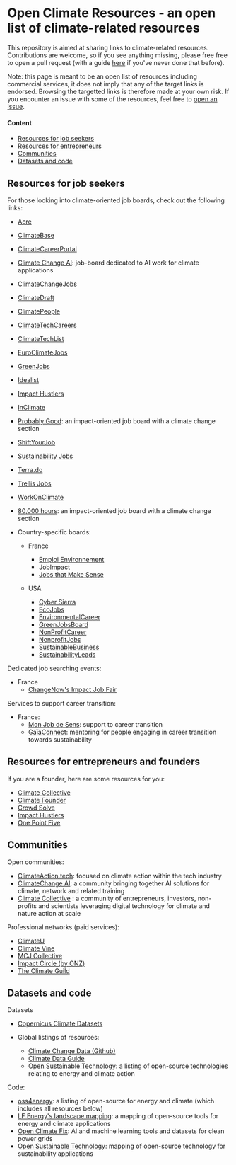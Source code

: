 # Open Climate Resources - an open list of climate-related resources

This repository is aimed at sharing links to climate-related resources. Contributions are welcome, so if you see anything missing, please free free to open a pull request (with a guide [here](https://github.com/firstcontributions/first-contributions/blob/main/README.md) if you've never done that before).

Note: this page is meant to be an open list of resources including commercial services, it does not imply that any of the target links is endorsed. Browsing the targetted links is therefore made at your own risk. If you encounter an issue with some of the resources, feel free to [open an issue](https://github.com/Pierre-VF/OpenClimateResources/issues). 

#### Content

- [Resources for job seekers](README.md#resources-for-job-seekers)
- [Resources for entrepreneurs](README.md#resources-for-entrepreneurs-and-founders)
- [Communities](README.md#communities)
- [Datasets and code](README.md#datasets-and-code)


## Resources for job seekers

For those looking into climate-oriented job boards, check out the following links:
- [Acre](https://www.acre.com/)
- [ClimateBase](https://climatebase.org/)
- [ClimateCareerPortal](https://www.climatecareerportal.com/)
- [Climate Change AI](https://community.climatechange.ai/): job-board dedicated to AI work for climate applications
- [ClimateChangeJobs](https://climatechangejobs.com/)
- [ClimateDraft](https://jobs.climatedraft.org/jobs)
- [ClimatePeople](https://www.climatepeople.com/)
- [ClimateTechCareers](https://www.climatetechcareers.com/)
- [ClimateTechList](https://www.climatetechlist.com/)
- [EuroClimateJobs](https://www.euroclimatejobs.com/)
- [GreenJobs](https://greenjobs.net/)
- [Idealist](https://www.idealist.org/)
- [Impact Hustlers](https://impacthustlers.pallet.com/jobs)
- [InClimate](https://www.inclimate.com/jobs)
- [Probably Good](https://jobs.probablygood.org/?cause=Climate+Change): an impact-oriented job board with a climate change section
- [ShiftYourJob](https://shiftyourjob.org/)
- [Sustainability Jobs](https://sustainability-jobs.org/)
- [Terra.do](https://terra.do/)
- [Trellis Jobs](https://jobs.trellis.net/)
- [WorkOnClimate](https://workonclimate.org/)
- [80,000 hours](https://jobs.80000hours.org/?refinementList%5Btags_area%5D%5B0%5D=Climate%20change): an impact-oriented job board with a climate change section

- Country-specific boards:
  - France
    - [Emploi Environnement](https://www.emploi-environnement.com/)
    - [JobImpact](https://jobimpact.fr/)
    - [Jobs that Make Sense](https://jobs.makesense.org/fr)
   
  - USA
    - [Cyber Sierra](https://www.cyber-sierra.com/nrjobs/)
    - [EcoJobs](https://ecojobs.com/)
    - [EnvironmentalCareer](https://environmentalcareer.com/)
    - [GreenJobsBoard](https://www.greenjobsboard.us/)
    - [NonProfitCareer](https://www.nonprofitcareer.com/)
    - [NonprofitJobs](https://www.nonprofitjobs.org/)
    - [SustainableBusiness](https://www.sustainablebusiness.com/)
    - [SustainabilityLeads](https://sustainabilityleads.com/jobs)

Dedicated job searching events:
  - France
    - [ChangeNow's Impact Job Fair](https://www.changenow.world/fr/impact-job-fair/)

Services to support career transition:
  - France:
    - [Mon Job de Sens](https://monjobdesens.com/): support to career transition
    - [GaïaConnect](https://www.gaiaconnect.co/): mentoring for people engaging in career transition towards sustainability


## Resources for entrepreneurs and founders

If you are a founder, here are some resources for you:
- [Climate Collective](https://climatecollective.org/)
- [Climate Founder](https://climatefounder.org/)
- [Crowd Solve](https://www.crowdsolve.eco/)
- [Impact Hustlers](https://www.impacthustlers.com/)
- [One Point Five](https://www.opf.degree/)


## Communities

Open communities:
- [ClimateAction.tech](https://climateaction.tech/community/): focused on climate action within the tech industry
- [ClimateChange AI](https://www.climatechange.ai/): a community bringing together AI solutions for climate, network and related training
- [Climate Collective](https://climatecollective.org/) : a community of entrepreneurs, investors, non-profits and scientists leveraging digital technology for climate and nature action at scale


Professional networks (paid services):
- [ClimateU](https://www.climateu.earth/community)
- [Climate Vine](https://www.climatevine.co/)
- [MCJ Collective](https://www.mcjcollective.com/)
- [Impact Circle (by ONZ)](https://theimpactcirclebyonz.com/)
- [The Climate Guild](https://theclimateguild.com/)


## Datasets and code

Datasets
- [Copernicus Climate Datasets](https://climate.copernicus.eu/climate-datasets) 

- Global listings of resources: 
  - [Climate Change Data (Github)](https://github.com/KKulma/climate-change-data)
  - [Climate Data Guide](https://climatedataguide.ucar.edu/climate-data)
  - [Open Sustainable Technology](https://github.com/protontypes/open-sustainable-technology): a listing of open-source technologies relating to energy and climate action

Code:
- [oss4energy](https://github.com/Pierre-VF/oss4energy): a listing of open-source for energy and climate (which includes all resources below)
- [LF Energy's landscape mapping](https://landscape.lfenergy.org/): a mapping of open-source tools for energy and climate applications
- [Open Climate Fix](https://openclimatefix.org/): AI and machine learning tools and datasets for clean power grids
- [Open Sustainable Technology](https://opensustain.tech/): mapping of open-source technology for sustainability applications


